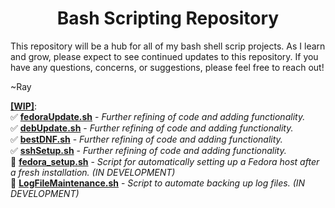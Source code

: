 <h1 align="center"><b>Bash Scripting Repository</b></h1>

This repository will be a hub for all of my bash shell scrip projects. As I learn and grow, please expect to see continued updates to this repository. If you have any questions, concerns, or suggestions, please feel free to reach out!

~Ray

<b><u>[WIP]</u></b>:<br>
    ✅  <b><u>fedoraUpdate.sh</u></b> - <i>Further refining of code and adding functionality.</i><br>
    ✅  <b><u>debUpdate.sh</u></b> - <i>Further refining of code and adding functionality.</i><br>
    ✅  <b><u>bestDNF.sh</u></b> - <i>Further refining of code and adding functionality.</i><br>
    ✅  <b><u>sshSetup.sh</u></b> - <i>Further refining of code and adding functionality.</i><br>
    🚧  <b><u>fedora_setup.sh</u></b> - <i>Script for automatically setting up a Fedora host after a fresh installation. (IN DEVELOPMENT)</i><br>
    🚧  <b><u>LogFileMaintenance.sh</u></b> - <i>Script to automate backing up log files. (IN DEVELOPMENT)</i>
